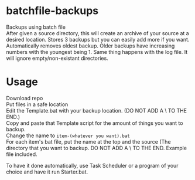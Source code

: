 # batchfile-backups </br>
Backups using batch file </br>
After given a source directory, this will create an archive of your source at a desired location. Stores 3 backups but you can easily add more if you want. Automatically removes oldest backup. Older backups have increasing numbers with the youngest being 1. Same thing happens with the log file. It will ignore empty/non-existant directories. </br>

# Usage </br>
Download repo </br>
Put files in a safe location </br>
Edit the Template.bat with your backup location. (DO NOT ADD A \ TO THE END.) </br>
Copy and paste that Template script for the amount of things you want to backup. </br>
Change the name to `item-(whatever you want).bat` </br>
For each item's bat file, put the name at the top and the source (The directory that you want to backup. DO NOT ADD A \ TO THE END. Example file included. </br>

To have it done automatically, use Task Scheduler or a program of your choice and have it run Starter.bat. </br>
